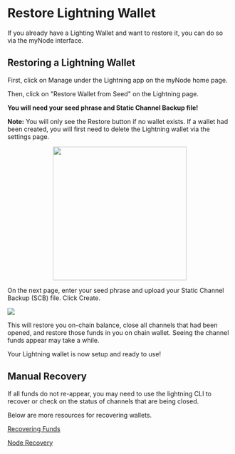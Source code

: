 # Restore Lightning Wallet

If you already have a Lighting Wallet and want to restore it, you can do so via the myNode interface.

## Restoring a Lightning Wallet

First, click on Manage under the Lightning app on the myNode home page.

Then, click on "Restore Wallet from Seed" on the Lightning page. 

**You will need your seed phrase and Static Channel Backup file!**

**Note:** You will only see the Restore button if no wallet exists. If a wallet had been created, you will first need to delete the Lightning wallet via the settings page.

<center>
  <figure>
    <img src="/images/lightning/restore-1.png" style="width: 300px">
  </figure>
</center>

On the next page, enter your seed phrase and upload your Static Channel Backup (SCB) file. Click Create.

![](/images/lightning/restore-2.png)

This will restore you on-chain balance, close all channels that had been opened, and restore those funds in you on chain wallet. Seeing the channel funds appear may take a while.

Your Lightning wallet is now setup and ready to use!

## Manual Recovery

If all funds do not re-appear, you may need to use the lightning CLI to recover or check on the status of channels that are being closed.

Below are more resources for recovering wallets.

<a href="https://github.com/lightningnetwork/lnd/blob/master/docs/recovery.md" target="_blank">Recovering Funds</a>

<a href="https://node-recovery.com/" target="_blank">Node Recovery</a>